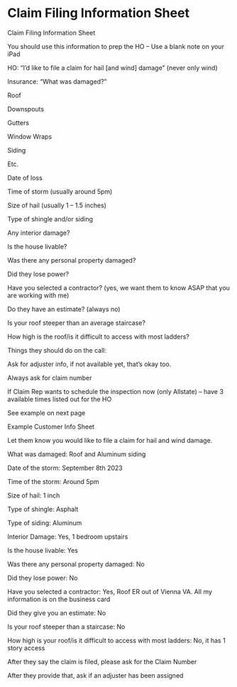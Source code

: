 # Claim Filing Information Sheet

Claim Filing Information Sheet

You should use this information to prep the HO – Use a blank note on your iPad

HO: “I’d like to file a claim for hail [and wind] damage” (never only wind)

Insurance: “What was damaged?”

Roof

Downspouts

Gutters

Window Wraps

Siding

Etc.

Date of loss

Time of storm (usually around 5pm)

Size of hail (usually 1 – 1.5 inches)

Type of shingle and/or siding

Any interior damage?

Is the house livable?

Was there any personal property damaged?

Did they lose power?

Have you selected a contractor? (yes, we want them to know ASAP that you are working with me)

Do they have an estimate? (always no)

Is your roof steeper than an average staircase?

How high is the roof/is it difficult to access with most ladders?

Things they should do on the call:

Ask for adjuster info, if not available yet, that’s okay too.

Always ask for claim number

If Claim Rep wants to schedule the inspection now (only Allstate) – have 3 available times listed out for the HO

See example on next page

Example Customer Info Sheet

Let them know you would like to file a claim for hail and wind damage.

What was damaged: Roof and Aluminum siding

Date of the storm: September 8th 2023

Time of the storm: Around 5pm

Size of hail: 1 inch

Type of shingle: Asphalt

Type of siding: Aluminum

Interior Damage: Yes, 1 bedroom upstairs

Is the house livable: Yes

Was there any personal property damaged: No

Did they lose power: No

Have you selected a contractor: Yes, Roof ER out of Vienna VA. All my information is on the business card

Did they give you an estimate: No

Is your roof steeper than a staircase: No

How high is your roof/is it difficult to access with most ladders: No, it has 1 story access

After they say the claim is filed, please ask for the Claim Number

After they provide that, ask if an adjuster has been assigned